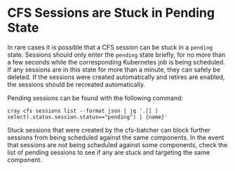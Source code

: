 # CFS Sessions are Stuck in Pending State
In rare cases it is possible that a CFS session can be stuck in a `pending` state.  Sessions should only enter the `pending` state briefly, for no more than a few seconds while the corresponding Kubernetes job is being scheduled.  If any sessions are in this state for more than a minute, they can safely be deleted.  If the sessions were created automatically and retires are enabled, the sessions should be recreated automatically.

Pending sessions can be found with the following command:
```
cray cfs sessions list --format json | jq '.[] | select(.status.session.status=="pending") | {name}'
```

Stuck sessions that were created by the cfs-batcher can block further sessions from being scheduled against the same components.  In the event that sessions are not being scheduled against some components, check the list of pending sessions to see if any are stuck and targeting the same component.
